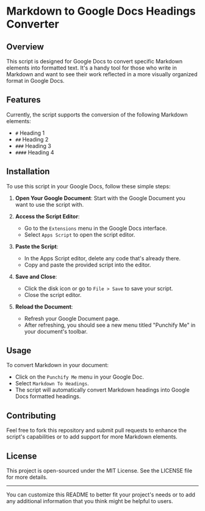 # Markdown to Google Docs Headings Converter

## Overview
This script is designed for Google Docs to convert specific Markdown elements into formatted text. It's a handy tool for those who write in Markdown and want to see their work reflected in a more visually organized format in Google Docs.

## Features
Currently, the script supports the conversion of the following Markdown elements:
- `#` Heading 1
- `##` Heading 2
- `###` Heading 3
- `####` Heading 4

## Installation
To use this script in your Google Docs, follow these simple steps:

1. **Open Your Google Document**: Start with the Google Document you want to use the script with.

2. **Access the Script Editor**: 
    - Go to the `Extensions` menu in the Google Docs interface.
    - Select `Apps Script` to open the script editor.

3. **Paste the Script**:
    - In the Apps Script editor, delete any code that's already there.
    - Copy and paste the provided script into the editor.

4. **Save and Close**:
    - Click the disk icon or go to `File > Save` to save your script.
    - Close the script editor.

5. **Reload the Document**:
    - Refresh your Google Document page.
    - After refreshing, you should see a new menu titled "Punchify Me" in your document's toolbar.

## Usage
To convert Markdown in your document:
- Click on the `Punchify Me` menu in your Google Doc.
- Select `Markdown To Headings`.
- The script will automatically convert Markdown headings into Google Docs formatted headings.

## Contributing
Feel free to fork this repository and submit pull requests to enhance the script's capabilities or to add support for more Markdown elements.

## License
This project is open-sourced under the MIT License. See the LICENSE file for more details.

---

You can customize this README to better fit your project's needs or to add any additional information that you think might be helpful to users.

